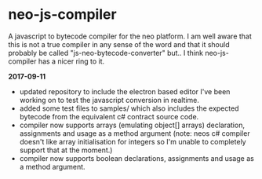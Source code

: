 # neo-js-compiler
A javascript to bytecode compiler for the neo platform. 
I am well aware that this is not a true compiler in any sense of the word  and that it should probably be called "js-neo-bytecode-converter" but.. I think neo-js-compiler has a nicer ring to it.

__2017-09-11__
* updated repository to include the electron based editor I've been working on to test the javascript conversion in realtime.
* added some test files to samples/ which also includes the expected bytecode from the equivalent c# contract source code.
* compiler now supports arrays (emulating object[] arrays) declaration, assignments and usage as a method argument (note: neos c# compiler doesn't like array initialisation for integers so I'm unable to completely support that at the moment.)
* compiler now supports boolean declarations, assignments and usage as a method argument.